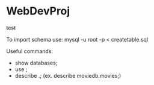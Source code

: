 # WebDevProj

<s>test</s>

To import schema use: mysql -u root -p < createtable.sql

Useful commands:
- show databases;
- use <dbname>;
- describe <dbname>.<tablename>; (ex. describe moviedb.movies;)
